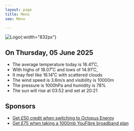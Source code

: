 ```yaml
---
layout: page
title: Menu
seo: Menu

---
```


![Logo](/images/logo.jpg){:width="832px"}

<!-- weather_marker starts -->
## On Thursday, 05 June 2025

- The average temperature today is 16.41˚C,
- With highs of 18.07˚C and lows of 14.91˚C,
- It may feel like 16.14˚C with scattered clouds
- The wind speed is 3.6m/s and visibility is 10000m
- The pressure is 1000hPa and humidity is 78%
- The sun will rise at 03:52 and set at 20:21

<!-- weather_marker ends -->

## Sponsors

- [Get £50 credit when switching to Octopus Energy](https://bit.ly/3oD1nnS)
- [Get £75 when taking a 1000mb YouFibre broadband plan](https://aklam.io/91zWhU?)
